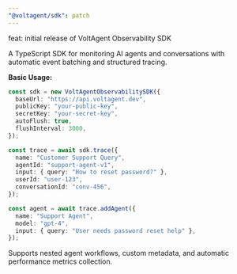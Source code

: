 ```yaml
---
"@voltagent/sdk": patch
---
```


feat: initial release of VoltAgent Observability SDK

A TypeScript SDK for monitoring AI agents and conversations with automatic event batching and structured tracing.

**Basic Usage:**

```typescript
const sdk = new VoltAgentObservabilitySDK({
  baseUrl: "https://api.voltagent.dev",
  publicKey: "your-public-key",
  secretKey: "your-secret-key",
  autoFlush: true,
  flushInterval: 3000,
});

const trace = await sdk.trace({
  name: "Customer Support Query",
  agentId: "support-agent-v1",
  input: { query: "How to reset password?" },
  userId: "user-123",
  conversationId: "conv-456",
});

const agent = await trace.addAgent({
  name: "Support Agent",
  model: "gpt-4",
  input: { query: "User needs password reset help" },
});
```

Supports nested agent workflows, custom metadata, and automatic performance metrics collection.
